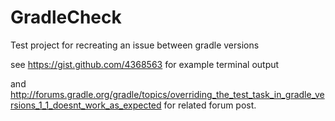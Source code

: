 GradleCheck
===========

Test project for recreating an issue between gradle versions

see https://gist.github.com/4368563 for example terminal output

and http://forums.gradle.org/gradle/topics/overriding_the_test_task_in_gradle_versions_1_1_doesnt_work_as_expected for related forum post.
